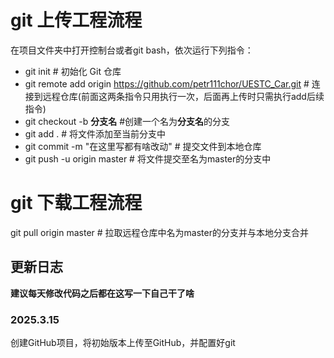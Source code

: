 # git 上传工程流程
在项目文件夹中打开控制台或者git bash，依次运行下列指令：
- git init # 初始化 Git 仓库
- git remote add origin https://github.com/petr111chor/UESTC_Car.git # 连接到远程仓库(前面这两条指令只用执行一次，后面再上传时只需执行add后续指令)
- git checkout -b **分支名** #创建一个名为**分支名**的分支
- git add . # 将文件添加至当前分支中
- git commit -m "在这里写都有啥改动"  # 提交文件到本地仓库
- git push -u origin master # 将文件提交至名为master的分支中
# git 下载工程流程
git pull origin master # 拉取远程仓库中名为master的分支并与本地分支合并

## 更新日志
**建议每天修改代码之后都在这写一下自己干了啥**
### 2025.3.15
创建GitHub项目，将初始版本上传至GitHub，并配置好git

